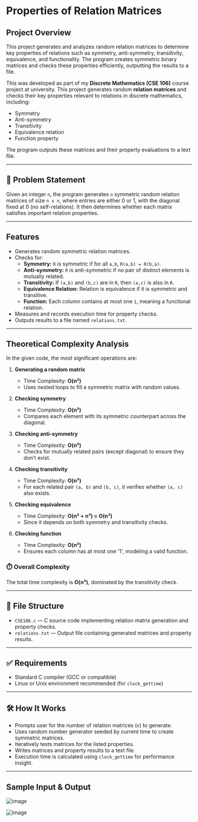 # Properties of Relation Matrices

##  Project Overview
This project generates and analyzes random relation matrices to determine key properties of relations such as symmetry, anti-symmetry, transitivity, equivalence, and functionality. The program creates symmetric binary matrices and checks these properties efficiently, outputting the results to a file.

This was developed as part of my **Discrete Mathematics (CSE 106)** course project at university.
This project generates random **relation matrices** and checks their key properties relevant to relations in discrete mathematics, including:

- Symmetry
- Anti-symmetry
- Transitivity
- Equivalence relation
- Function property

The program outputs these matrices and their property evaluations to a text file.

---

## 🧩 Problem Statement

Given an integer `n`, the program generates `n` symmetric random relation matrices of size `n x n`, where entries are either 0 or 1, with the diagonal fixed at 0 (no self-relations). It then determines whether each matrix satisfies important relation properties.

---
##  Features

- Generates random symmetric relation matrices.
- Checks for:
  - **Symmetry:** `R` is symmetric if for all `a,b`, `R(a,b) = R(b,a)`.
  - **Anti-symmetry:** `R` is anti-symmetric if no pair of distinct elements is mutually related.
  - **Transitivity:** If `(a,b)` and `(b,c)` are in `R`, then `(a,c)` is also in `R`.
  - **Equivalence Relation:** Relation is equivalence if it is symmetric and transitive.
  - **Function:** Each column contains at most one `1`, meaning a functional relation.
- Measures and records execution time for property checks.
- Outputs results to a file named `relations.txt`.

---

##  Theoretical Complexity Analysis

In the given code, the most significant operations are:

1. **Generating a random matrix**  
   - Time Complexity: **O(n²)**  
   - Uses nested loops to fill a symmetric matrix with random values.

2. **Checking symmetry**  
   - Time Complexity: **O(n²)**  
   - Compares each element with its symmetric counterpart across the diagonal.

3. **Checking anti-symmetry**  
   - Time Complexity: **O(n²)**  
   - Checks for mutually related pairs (except diagonal) to ensure they don’t exist.

4. **Checking transitivity**  
   - Time Complexity: **O(n³)**  
   - For each related pair `(a, b)` and `(b, c)`, it verifies whether `(a, c)` also exists.

5. **Checking equivalence**  
   - Time Complexity: **O(n² + n³) = O(n³)**  
   - Since it depends on both symmetry and transitivity checks.

6. **Checking function**  
   - Time Complexity: **O(n²)**  
   - Ensures each column has at most one '1', modeling a valid function.

### ⏱️ Overall Complexity
The total time complexity is **O(n³)**, dominated by the transitivity check.

---
## 📂 File Structure

- `CSE106.c` — C source code implementing relation matrix generation and property checks.
- `relations.txt` — Output file containing generated matrices and property results.

---

## ✅ Requirements

- Standard C compiler (GCC or compatible)
- Linux or Unix environment recommended (for `clock_gettime`)

---

## 🛠️ How It Works

- Prompts user for the number of relation matrices (`n`) to generate.
- Uses random number generator seeded by current time to create symmetric matrices.
- Iteratively tests matrices for the listed properties.
- Writes matrices and property results to a text file.
- Execution time is calculated using `clock_gettime` for performance insight.

---

##  Sample Input & Output
![image](https://github.com/user-attachments/assets/10538501-8a08-4853-9d3b-424e9f6b6fd2)

![image](https://github.com/user-attachments/assets/c7c4acc9-46ae-4154-99b6-c77dba5b00dd)



